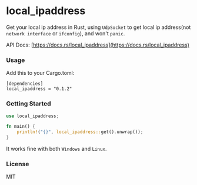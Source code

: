 # local_ipaddress

Get your local ip address in Rust, using `UdpSocket` to get local ip address(not `network interface` or `ifconfig`), and won't `panic`.

API Docs: [https://docs.rs/local_ipaddress](https://docs.rs/local_ipaddress)

### Usage

Add this to your Cargo.toml:


```
[dependencies]
local_ipaddress = "0.1.2"
```

### Getting Started

```rust
use local_ipaddress;

fn main() {
    println!("{}", local_ipaddress::get().unwrap());
}
```

It works fine with both `Windows` and `Linux`.

### License

MIT

